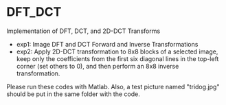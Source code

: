 # DFT_DCT
Implementation of DFT, DCT, and 2D-DCT Transforms

* exp1: Image DFT and DCT Forward and Inverse Transformations
* exp2: Apply 2D-DCT transformation to 8x8 blocks of a selected image, keep only the coefficients from the first six diagonal lines in the top-left corner (set others to 0), and then perform an 8x8 inverse transformation.

Please run these codes with Matlab. Also, a test picture named "tridog.jpg" should be put in the same folder with the code.
